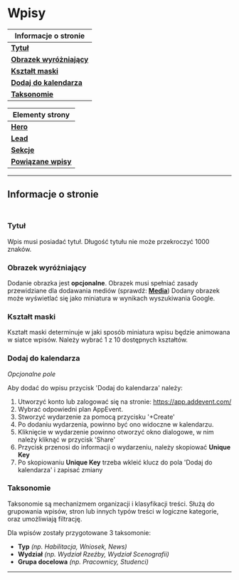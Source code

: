 # Wpisy

| Informacje o stronie |
| ------- |
| [**Tytuł**](#tytuł)<br/>|
| [**Obrazek wyróżniający**](#obrazek-wyróżniający)<br/>|
| [**Kształt maski**](#kształt-maski)<br/>|
| [**Dodaj do kalendarza**](#dodaj-do-kalendarza)<br/>|
| [**Taksonomie**](#taksonomie)<br/>|

| Elementy strony |
| ------- |
| [**Hero**](Wlasne_pola.md#hero)
| [**Lead**](Wlasne_pola.md#lead)
| [**Sekcje**](Wlasne_pola.md#sekcje)
| [**Powiązane wpisy**](Wlasne_pola.md#powiązane-wpisy)

------

## Informacje o stronie<br/><br/>

### **Tytuł**

Wpis musi posiadać tytuł. Długość tytułu nie może przekroczyć 1000 znaków.

### **Obrazek wyróżniający**

Dodanie obrazka jest **opcjonalne**.
Obrazek musi spełniać zasady przewidziane dla dodawania mediów (sprawdź: [**Media**](Media.md))
Dodany obrazek może wyświetlać się jako miniatura w wynikach wyszukiwania Google.

### **Kształt maski**

Kształt maski determinuje w jaki sposób miniatura wpisu będzie animowana w siatce wpisów. Należy wybrać 1 z 10 dostępnych kształtów.

### **Dodaj do kalendarza**  
_Opcjonalne pole_ 

Aby dodać do wpisu przycisk 'Dodaj do kalendarza' należy:

1. Utworzyć konto lub zalogować się na stronie: https://app.addevent.com/
2. Wybrać odpowiedni plan AppEvent.
3. Stworzyć wydarzenie za pomocą przycisku '+Create'
4. Po dodaniu wydarzenia, powinno być ono widoczne w kalendarzu.
5. Kliknięcie w wydarzenie powinno otworzyć okno dialogowe, w nim należy kliknąć w przycisk 'Share'
6. Przycisk przenosi do informacji o wydarzeniu, należy skopiować **Unique Key**
7. Po skopiowaniu **Unique Key** trzeba wkleić klucz do pola 'Dodaj do kalendarza' i zapisać zmiany

### **Taksonomie**
Taksonomie są mechanizmem organizacji i klasyfikacji treści. Służą do grupowania wpisów, stron lub innych typów treści w logiczne kategorie, oraz umożliwiają filtrację.

Dla wpisów zostały przygotowane 3 taksomonie:

- **Typ** _(np. Habilitacja, Wniosek, News)_
- **Wydział** _(np. Wydział Rzeźby, Wydział Scenografii)_
- **Grupa docelowa** _(np. Pracownicy, Studenci)_



------